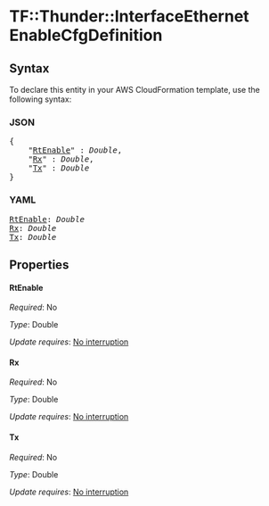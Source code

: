 # TF::Thunder::InterfaceEthernet EnableCfgDefinition

## Syntax

To declare this entity in your AWS CloudFormation template, use the following syntax:

### JSON

<pre>
{
    "<a href="#rtenable" title="RtEnable">RtEnable</a>" : <i>Double</i>,
    "<a href="#rx" title="Rx">Rx</a>" : <i>Double</i>,
    "<a href="#tx" title="Tx">Tx</a>" : <i>Double</i>
}
</pre>

### YAML

<pre>
<a href="#rtenable" title="RtEnable">RtEnable</a>: <i>Double</i>
<a href="#rx" title="Rx">Rx</a>: <i>Double</i>
<a href="#tx" title="Tx">Tx</a>: <i>Double</i>
</pre>

## Properties

#### RtEnable

_Required_: No

_Type_: Double

_Update requires_: [No interruption](https://docs.aws.amazon.com/AWSCloudFormation/latest/UserGuide/using-cfn-updating-stacks-update-behaviors.html#update-no-interrupt)

#### Rx

_Required_: No

_Type_: Double

_Update requires_: [No interruption](https://docs.aws.amazon.com/AWSCloudFormation/latest/UserGuide/using-cfn-updating-stacks-update-behaviors.html#update-no-interrupt)

#### Tx

_Required_: No

_Type_: Double

_Update requires_: [No interruption](https://docs.aws.amazon.com/AWSCloudFormation/latest/UserGuide/using-cfn-updating-stacks-update-behaviors.html#update-no-interrupt)

